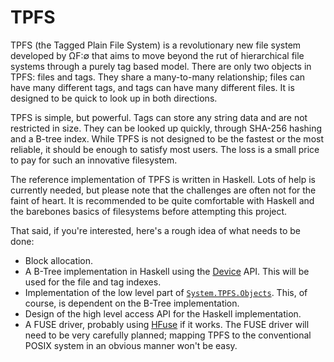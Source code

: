 # TPFS

TPFS (the Tagged Plain File System) is a revolutionary new file system
developed by ΩF:∅ that aims to move beyond the rut of hierarchical
file systems through a purely tag based model. There are only two
objects in TPFS: files and tags. They share a many-to-many
relationship; files can have many different tags, and tags can have
many different files. It is designed to be quick to look up in both
directions.

TPFS is simple, but powerful. Tags can store any string data and are
not restricted in size. They can be looked up quickly, through SHA-256
hashing and a B-tree index. While TPFS is not designed to be the
fastest or the most reliable, it should be enough to satisfy most
users. The loss is a small price to pay for such an innovative
filesystem.

The reference implementation of TPFS is written in Haskell. Lots of
help is currently needed, but please note that the challenges are
often not for the faint of heart. It is recommended to be quite
comfortable with Haskell and the barebones basics of filesystems
before attempting this project.

That said, if you're interested, here's a rough idea of what needs to
be done:

- Block allocation.
- A B-Tree implementation in Haskell using the
  [Device](http://h.devyn.tk/docs/tpfs/System-TPFS-Device.html)
  API. This will be used for the file and tag indexes.
- Implementation of the low level part of
  [`System.TPFS.Objects`](http://h.devyn.tk/docs/tpfs/System-TPFS-Objects.html). This,
  of course, is dependent on the B-Tree implementation.
- Design of the high level access API for the Haskell implementation.
- A FUSE driver, probably using
  [HFuse](http://hackage.haskell.org/package/HFuse) if it works. The
  FUSE driver will need to be very carefully planned; mapping TPFS to
  the conventional POSIX system in an obvious manner won't be easy.
